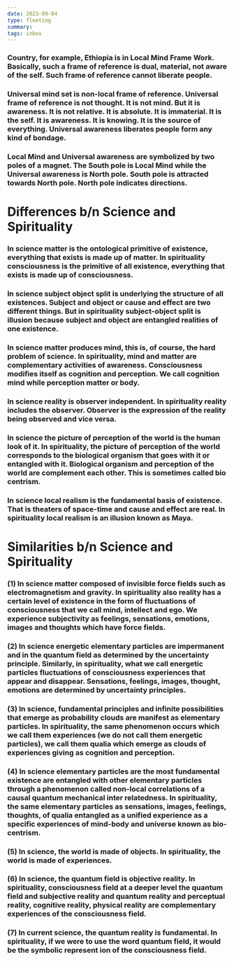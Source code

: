 ```yaml
---
date: 2023-09-04
type: fleeting
summary:
tags: inbox
---
```

### Country, for example, Ethiopia is in Local Mind Frame Work. Basically, such a frame of reference is dual, material, not aware of the self. Such frame of reference cannot liberate people. 
### Universal mind set is non-local frame of reference. Universal frame of reference is not thought. It is not mind. But it is awareness. It is not relative. It is absolute. It is immaterial. It is the self. It is awareness. It is knowing. It is the source of everything. Universal awareness liberates people form any kind of bondage.
### Local Mind and Universal awareness are symbolized by two poles of a magnet. The South pole is Local Mind while the Universal awareness is North pole. South pole is attracted towards North pole. North pole indicates directions. 
# Differences b/n Science and Spirituality
### In science matter is the ontological primitive of existence, everything that exists is made up of matter. In spirituality consciousness is the primitive of all existence, everything that exists is made up of consciousness. 
### In science subject object split is underlying the structure of all existences. Subject and object or cause and effect are two different things. But in spirituality subject-object split is illusion because subject and object are entangled realities of one existence. 
### In science matter produces mind, this is, of course, the hard problem of science. In spirituality, mind and matter are complementary activities of awareness. Consciousness modifies itself as cognition and perception. We call cognition mind while perception matter or body. 
### In science reality is observer independent. In spirituality reality includes the observer. Observer is the expression of the reality being observed and vice versa. 
### In science the picture of perception of the world is the human look of it. In spirituality, the picture of perception of the world corresponds to the biological organism that goes with it or entangled with it. Biological organism and perception of the world are complement each other. This is sometimes called bio centrism. 
### In science local realism is the fundamental basis of existence. That is theaters of space-time and cause and effect are real. In spirituality local realism is an illusion known as Maya.

# Similarities b/n Science and Spirituality
### (1) In science matter composed of invisible force fields such as electromagnetism and gravity. In spirituality also reality has a certain level of existence in the form of fluctuations of consciousness that we call mind, intellect and ego. We experience subjectivity as feelings, sensations, emotions, images and thoughts which have force fields.

### (2) In science energetic elementary particles are impermanent and in the quantum field as determined by the uncertainty principle. Similarly, in spirituality, what we call energetic particles fluctuations of consciousness experiences that appear and disappear. Sensations, feelings, images, thought, emotions are determined by uncertainty principles.

### (3) In science, fundamental principles and infinite possibilities that emerge as probability clouds are manifest as elementary particles. In spirituality, the same phenomenon occurs which we call them experiences (we do not call them energetic particles), we call them qualia which emerge as clouds of experiences giving as cognition and perception. 

### (4) In science elementary particles are the most fundamental existence are entangled with other elementary particles through a phenomenon called non-local correlations of a causal quantum mechanical inter relatedness. In spirituality, the same elementary particles as sensations, images, feelings, thoughts, of qualia entangled as a unified experience as a specific experiences of mind-body and universe  known as bio-centrism.

### (5) In science, the world is made of objects. In spirituality, the world is made of experiences. 

### (6) In science, the quantum field is objective reality. In spirituality, consciousness field at a deeper level the quantum field and subjective reality and quantum reality and perceptual reality, cognitive reality, physical reality are complementary experiences of the consciousness field. 

### (7) In current science, the quantum reality is fundamental. In spirituality, if we were to use the word quantum field, it would be the symbolic represent ion of the consciousness field. 
